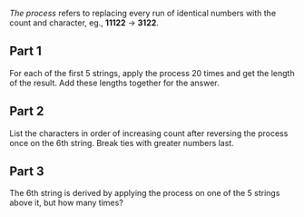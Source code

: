 *The process* refers to replacing every run of identical numbers with the count and character, eg., **11122** -> **3122**.

## Part 1

For each of the first 5 strings, apply the process 20 times and get the length of the result. Add these lengths together for the answer.

## Part 2

List the characters in order of increasing count after reversing the process once on the 6th string. Break ties with greater numbers last.

## Part 3

The 6th string is derived by applying the process on one of the 5 strings above it, but how many times?